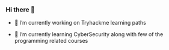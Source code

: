### Hi there 👋


- 🔭 I’m currently working on Tryhackme learning paths

<script src="https://tryhackme.com/badge/939209"></script>

- 🌱 I’m currently learning CyberSecurity along with few of the programming related courses

<!--
- 👯 I’m looking to collaborate on ...
- 🤔 I’m looking for help with ...
- 💬 Ask me about ...
- 📫 How to reach me: ...
- 😄 Pronouns: ...
- ⚡ Fun fact: ...
-->
